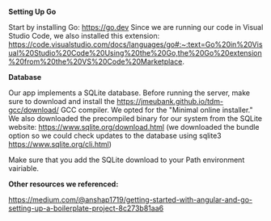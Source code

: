 **Setting Up Go**

Start by installing Go: https://go.dev
Since we are running our code in Visual Studio Code, we also installed this extension: https://code.visualstudio.com/docs/languages/go#:~:text=Go%20in%20Visual%20Studio%20Code%20Using%20the%20Go,the%20Go%20extension%20from%20the%20VS%20Code%20Marketplace.



**Database**

Our app implements a SQLite database. Before running the server, make sure to download and install the https://jmeubank.github.io/tdm-gcc/download/ GCC compiler. We opted for the "Minimal online installer." We also downloaded the precompiled binary for our system from the SQLite website: https://www.sqlite.org/download.html (we downloaded the bundle option so we could check updates to the database using sqlite3 https://www.sqlite.org/cli.html)

Make sure that you add the SQLite download to your Path environment vairiable.

**Other resources we referenced:**

https://medium.com/@anshap1719/getting-started-with-angular-and-go-setting-up-a-boilerplate-project-8c273b81aa6
